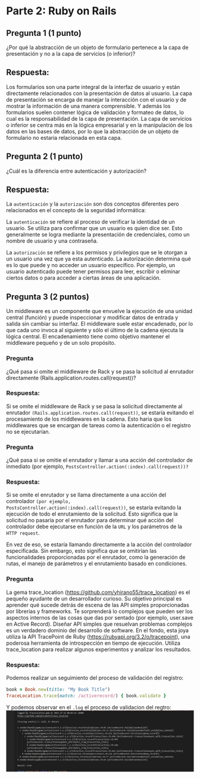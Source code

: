 # Parte 2: Ruby on Rails
## Pregunta 1 (1 punto)
¿Por qué la abstracción de un objeto de formulario pertenece a la capa de presentación y no a la capa
de servicios (o inferior)?
## Respuesta:
Los formularios son una parte integral de la interfaz de usuario y están directamente relacionados con la presentación de datos al usuario. La capa de presentación se encarga de manejar la interacción con el usuario y de mostrar la información de una manera comprensible. Y además los formularios suelen contener lógica de validación y formateo de datos, lo cual es la responsabilidad de la capa de presentación. La capa de servicios o inferior se centra más en la lógica empresarial y en la manipulación de los datos en las bases de datos, por lo que la abstracción de un objeto de formulario no estaria relacionada en esta capa.
## Pregunta 2 (1 punto)
¿Cuál es la diferencia entre autenticación y autorización?
## Respuesta:
La ``autenticación`` y la ``autorización`` son dos conceptos diferentes pero relacionados en el concepto de la seguridad informática:

La ``autenticación`` se refiere al proceso de verificar la identidad de un usuario. Se utiliza para confirmar que un usuario es quien dice ser. Esto generalmente se logra mediante la presentación de credenciales, como un nombre de usuario y una contraseña.

La ``autorización`` se refiere a los permisos y privilegios que se le otorgan a un usuario una vez que ya esta autenticado. La autorización determina qué es lo que puede y no acceder un usuario específico. Por ejemplo, un usuario autenticado puede tener permisos para leer, escribir o eliminar ciertos datos o para acceder a ciertas áreas de una aplicación.
## Pregunta 3 (2 puntos)
Un middleware es un componente que envuelve la ejecución de una unidad central (función) y puede
inspeccionar y modificar datos de entrada y salida sin cambiar su interfaz. El middleware suele estar
encadenado, por lo que cada uno invoca al siguiente y sólo el último de la cadena ejecuta la lógica
central. El encadenamiento tiene como objetivo mantener el middleware pequeño y de un solo
propósito.
### Pregunta 
¿Qué pasa si omite el middleware de Rack y se pasa la solicitud al enrutador directamente (Rails.application.routes.call(request))? 
### Respuesta:
Si se omite el middleware de Rack y se pasa la solicitud directamente al enrutador ``(Rails.application.routes.call(request))``, se estaría evitando el procesamiento de los middlewares en la cadena. Esto haria que los middlewares que se encargan de tareas como la autenticación o el registro no se ejecutarían.
### Pregunta 
¿Qué pasa si se omitie el enrutador y llamar a una acción del controlador de inmediato (por ejemplo, ``PostsController.action(:index).call(request))?``
### Respuesta: 
Si se omite el enrutador y se llama directamente a una acción del controlador ``(por ejemplo, PostsController.action(:index).call(request))``, se estaría evitando la ejecución de todo el enrutamiento de la solicitud. Esto significa que la solicitud no pasaría por el enrutador para determinar qué acción del controlador debe ejecutarse en función de la ``URL`` y los parámetros de la ``HTTP request``.

En vez de eso, se estaría llamando directamente a la acción del controlador especificada. Sin embargo, esto significa que se omitirían las funcionalidades proporcionadas por el enrutador, como la generación de rutas, el manejo de parámetros y el enrutamiento basado en condiciones.
### Pregunta 
La gema trace_location (https://github.com/yhirano55/trace_location) es el pequeño ayudante de un
desarrollador curioso. Su objetivo principal es aprender qué sucede detrás de escena de las API simples
proporcionadas por librerías y frameworks. Te sorprenderá lo complejos que pueden ser los aspectos
internos de las cosas que das por sentado (por ejemplo, user.save en Active Record).
Diseñar API simples que resuelvan problemas complejos es un verdadero dominio del desarrollo de
software. En el fondo, esta joya utiliza la API TracePoint de Ruby (https://rubyapi.org/3.2/o/tracepoint),
una poderosa herramienta de introspección en tiempo de ejecución.
Utiliza trace_location para realizar algunos experimentos y analizar los resultados.
### Respuesta:
Podemos realizar un seguimiento del proceso de validación del registro:

```ruby
book = Book.new(title: "My Book Title")
TraceLocation.trace(match: /activerecord/) { book.validate }
```
Y podemos observar en el ``.log`` el proceso de validacion del regtro:
![Alt text](image.png)
